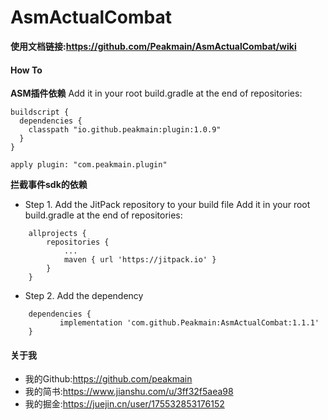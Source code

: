 # AsmActualCombat
**使用文档链接:https://github.com/Peakmain/AsmActualCombat/wiki**

#### How To
**ASM插件依赖**
Add it in your root build.gradle at the end of repositories:
```
buildscript {
  dependencies {
    classpath "io.github.peakmain:plugin:1.0.9"
  }
}

apply plugin: "com.peakmain.plugin"
```
**拦截事件sdk的依赖**
- Step 1. Add the JitPack repository to your build file
Add it in your root build.gradle at the end of repositories:
```
	allprojects {
		repositories {
			...
			maven { url 'https://jitpack.io' }
		}
	}
```
- Step 2. Add the dependency
```
	dependencies {
	       implementation 'com.github.Peakmain:AsmActualCombat:1.1.1'
	}
```


#### 关于我
- 我的Github:https://github.com/peakmain
- 我的简书:https://www.jianshu.com/u/3ff32f5aea98
- 我的掘金:https://juejin.cn/user/175532853176152
